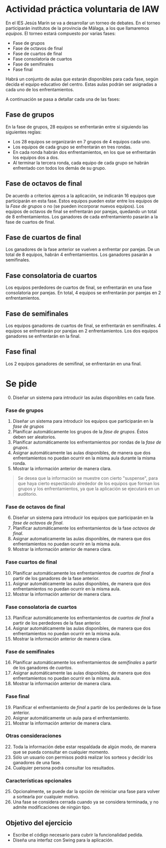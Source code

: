 # Actividad práctica voluntaria de IAW

En el IES Jesús Marín se va a desarrollar un torneo de debates. En el torneo participarán institutos de la provincia de Málaga, a los que llamaremos *equipos*. El torneo estará compuesto por varias fases:

- Fase de grupos
- Fase de octavos de final
- Fase de cuartos de final
- Fase consolatoria de cuartos
- Fase de semifinales
- Fase final

Habrá un conjunto de aulas que estarán disponibles para cada fase, según decida el equipo educativo del centro. Estas aulas podrán ser asignadas a cada uno de los enfrentamientos.

A continuación se pasa a detallar cada una de las fases:

## Fase de grupos

En la fase de grupos, 28 equipos se enfrentarán entre sí siguiendo las siguientes reglas:
- Los 28 equipos se organizarán en 7 grupos de 4 equipos cada uno. 
- Los equipos de cada grupo se enfrentarán en tres rondas.
- En cada ronda habrán dos enfrentamientos, en los que se enfrentarán los equipos dos a dos.
- Al terminar la tercera ronda, cada equipo de cada grupo se habrán enfrentado con todos los demás de su grupo.

## Fase de octavos de final

De acuerdo a criterios ajenos a la aplicación, se indicarán 16 equipos que participarán en esta fase. Estos equipos pueden estar entre los equipos de la *Fase de grupos* o no (se pueden incorporar nuevos equipos). Los equipos de octavos de final se enfrentarán por parejas, quedando un total de 8 enfrentamientos. Los ganadores de cada enfrentamiento pasarán a la fase de cuartos de final.

## Fase de cuartos de final

Los ganadores de la fase anterior se vuelven a enfrentar por parejas. De un total de 8 equipos, habrán 4 enfrentamientos. Los ganadores pasarán a semifinales.

## Fase consolatoria de cuartos

Los equipos perdedores de cuartos de final, se enfrentarán en una fase consolatoria por parejas. En total, 4 equipos se enfrentarán por parejas en 2 enfrentamientos. 

## Fase de semifinales

Los equipos ganadores de cuartos de final, se enfrentarán en semifinales. 4 equipos se enfrentarán por parejas en 2 enfrentamientos. Los dos equipos ganadores se enfrentarán en la final.

## Fase final

Los 2 equipos ganadores de semifinal, se enfrentarán en una final.

# Se pide

0. Diseñar un sistema para introducir las aulas disponibles en cada fase.
### Fase de grupos
1. Diseñar un sistema para introducir los equipos que participarán en la *fase de grupos*
2. Planificar automáticamente los grupos de la *fase de grupos*. Éstos deben ser aleatorios. 
3. Planificar automáticamente los enfrentamientos por rondas de la *fase de grupos*. 
4. Asignar automáticamente las aulas disponibles, de manera que dos enfrentamientos no puedan ocurrir en la misma aula durante la misma ronda.
5. Mostrar la información anterior de manera clara. 
> Se desea que la información se muestre con cierto "suspense", para que haya cierto espectáculo alrededor de los equipos que forman los grupos y los enfrentamientos, ya que la aplicación se ejecutará en un auditorio.
### Fase de octavos de final
6. Diseñar un sistema para introducir los equipos que participarán en la *fase de octavos de final*.
7. Planificar automáticamente los enfrentamientos de la fase *octavos de final*.
8. Asignar automaticamente las aulas disponibles, de manera que dos enfrentamientos no puedan ocurrir en la misma aula.
9. Mostrar la información anterior de manera clara.
### Fase cuartos de final
10. Planificar automáticamente los enfrentamientos de *cuartos de final* a partir de los ganadores de la fase anterior.
11. Asignar automáticamente las aulas disponibles, de manera que  dos enfrentamientos no puedan ocurrir en la misma aula.
12. Mostrar la información anterior de manera clara.
### Fase consolatoria de cuartos
13. Planificar automáticamente los enfrentamientos de *cuartos de final* a partir de los perdedores de la fase anterior.
14. Asignar automáticamente las aulas disponibles, de manera que  dos enfrentamientos no puedan ocurrir en la misma aula.
15. Mostrar la información anterior de manera clara.
### Fase de semifinales
16. Planificar automáticamente los enfrentamientos de *semifinales* a partir de los ganadores de *cuartos*.
17. Asignar automáticamente las aulas disponibles, de manera que  dos enfrentamientos no puedan ocurrir en la misma aula.
18. Mostrar la información anterior de manera clara.
### Fase final
19. Planificar el enfrentamiento de *final* a partir de los perdedores de la fase anterior.
20. Asignar automáticamente un aula para el enfrentamiento.
21. Mostrar la información anterior de manera clara.
### Otras consideraciones
22. Toda la información debe estar respaldada de algún modo, de manera que se pueda consultar en cualquier momento.
23. Sólo un usuario con permisos podrá realizar los sorteos y decidir los ganadores de una fase.
24. Cualquier persona podrá consultar los resultados.
### Características opcionales
25. Opcionalmente, se puede dar la opción de reiniciar una fase para volver a sortearla por cualquier motivo.
26. Una fase se considera cerrada cuando ya se considera terminada, y no admite modificaciones de ningún tipo.

## Objetivo del ejercicio

- Escribe el código necesario para cubrir la funcionalidad pedida.
- Diseña una interfaz con Swing para la aplicación.